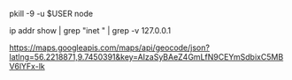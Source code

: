 pkill -9 -u $USER node

ip addr show | grep "inet " | grep -v 127.0.0.1

https://maps.googleapis.com/maps/api/geocode/json?latlng=56.2218871,9.7450391&key=AIzaSyBAeZ4GmLfN9CEYmSdbixC5MBV6lYFx-lk
